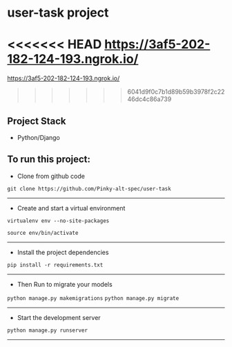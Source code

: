 # user-task project
<<<<<<< HEAD
https://3af5-202-182-124-193.ngrok.io/ 
=======
https://3af5-202-182-124-193.ngrok.io/
>>>>>>> 6041d9f0c7b1d89b59b3978f2c2246dc4c86a739

## Project Stack 
- Python/Django

## To run this project:

- Clone from github code

```git clone https://github.com/Pinky-alt-spec/user-task ```

---

- Create and start a virtual environment

```virtualenv env --no-site-packages```

```source env/bin/activate```

---

- Install the project dependencies

```pip install -r requirements.txt```

---

- Then Run to migrate your models

```python manage.py makemigrations```
```python manage.py migrate```

---

- Start the development server

```python manage.py runserver```

---
   
